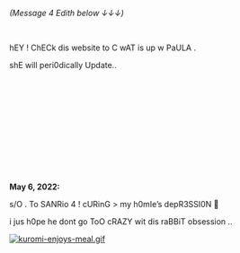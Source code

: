 *(Message 4 Edith below ↓↓↓)*

&nbsp;

hEY ! 
ChECk dis website to C wAT is up w PaULA .

shE will peri0dically Update..

&nbsp;

&nbsp;

&nbsp;

&nbsp;

&nbsp;

&nbsp;


**May 6, 2022:**

s/O . To SANRio 4 ! cURinG > my h0mIe’s depR3SSI0N 🤧

i jus h0pe he dont go ToO cRAZY wit dis raBBiT obsession .. 

[![kuromi-enjoys-meal.gif](https://s8.gifyu.com/images/kuromi-enjoys-meal.gif)](https://gifyu.com/image/SsWxN)


